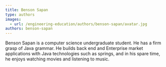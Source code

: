 ```yaml
---
title: Benson Sapan
type: authors
images:
  - url: /engineering-education/authors/benson-sapan/avatar.jpg
authors: benson-sapan
---
```

Benson Sapan is a computer science undergraduate student. He has a firm grasp of Java grammar. He builds back end and Enterprise market applications with Java technologies such as springs, and in his spare time, he enjoys watching movies and listening to music.
